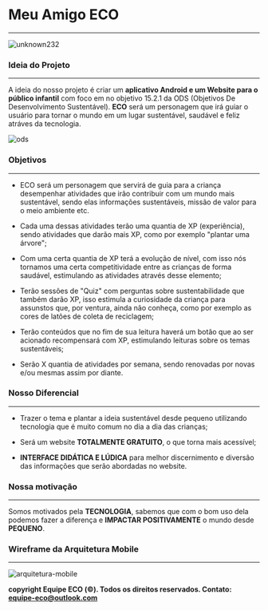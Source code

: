 <h1> Meu Amigo ECO </h1>

-----------------------------------------------------------------------------------------------------------------------------------------------------------------------

![unknown232](https://user-images.githubusercontent.com/63882166/172266723-dc43097f-bea6-4840-bd60-9438cb00e917.png)

<h3>Ideia do Projeto</h3>

-----------------------------------------------------------------------------------------------------------------------------------------------------------------------

A ideia do nosso projeto é criar um **aplicativo Android e um Website para o público infantil** com foco em no objetivo 15.2.1 da ODS (Objetivos De Desenvolvimento Sustentável). **ECO** será um personagem que irá guiar o usuário para tornar o mundo em um lugar sustentável, saudável e feliz atráves da tecnologia.

![ods](https://user-images.githubusercontent.com/63882166/168189901-f5be0022-4dd3-481f-80c8-b7d723a83a94.png)

<h3>Objetivos</h3>

-----------------------------------------------------------------------------------------------------------------------------------------------------------------------

- ECO será um personagem que servirá de guia para a criança desempenhar atividades que irão contribuir com um mundo mais sustentável, sendo elas informações sustentáveis, missão de valor para o meio ambiente etc.

- Cada uma dessas atividades terão uma quantia de XP (experiência), sendo atividades que darão mais XP, como por exemplo "plantar uma árvore";

- Com uma certa quantia de XP terá a evolução de nível, com isso nós tornamos uma certa competitividade entre as crianças de forma saudável, estimulando as atividades através desse elemento;

- Terão sessões de "Quiz" com perguntas sobre sustentabilidade que também darão XP, isso estimula a curiosidade da criança para assunstos que, por ventura, ainda não conheça, como por exemplo as cores de latões de coleta de reciclagem;

- Terão conteúdos que no fim de sua leitura haverá um botão que ao ser acionado recompensará com XP, estimulando leituras sobre os temas sustentáveis;

- Serão X quantia de atividades por semana, sendo renovadas por novas e/ou mesmas assim por diante.

<h3>Nosso Diferencial</h3>
 
-----------------------------------------------------------------------------------------------------------------------------------------------------------------------

- Trazer o tema e plantar a ideia sustentável desde pequeno utilizando tecnologia que é muito comum no dia a dia das crianças;

- Será um website <b>TOTALMENTE GRATUITO</b>, o que torna mais acessível;

- <b>INTERFACE DIDÁTICA E LÚDICA</b> para melhor discernimento e diversão das informações que serão abordadas no website.

<h3>Nossa motivação</h3>

-----------------------------------------------------------------------------------------------------------------------------------------------------------------------

Somos motivados pela <b>TECNOLOGIA</b>, sabemos que com o bom uso dela podemos fazer a diferença e <b>IMPACTAR POSITIVAMENTE</b> o mundo desde <b>PEQUENO</b>.


<h3>Wireframe da Arquitetura Mobile</h3>

-----------------------------------------------------------------------------------------------------------------------------------------------------------------------

![arquitetura-mobile](https://user-images.githubusercontent.com/63882166/168190421-1f7adcb8-0e81-4f86-a112-eed6270bb580.png)


**copyright Equipe ECO (©). Todos os direitos reservados. Contato: equipe-eco@outlook.com**






